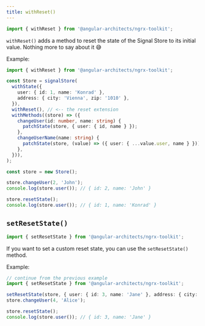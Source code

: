 ```yaml
---
title: withReset()
---
```


```typescript
import { withReset } from '@angular-architects/ngrx-toolkit';
```

`withReset()` adds a method to reset the state of the Signal Store to its initial value. Nothing more to say about it 😅

Example:

```typescript
import { withReset } from '@angular-architects/ngrx-toolkit';

const Store = signalStore(
  withState({
    user: { id: 1, name: 'Konrad' },
    address: { city: 'Vienna', zip: '1010' },
  }),
  withReset(), // <-- the reset extension
  withMethods((store) => ({
    changeUser(id: number, name: string) {
      patchState(store, { user: { id, name } });
    },
    changeUserName(name: string) {
      patchState(store, (value) => ({ user: { ...value.user, name } }));
    },
  })),
);

const store = new Store();

store.changeUser(2, 'John');
console.log(store.user()); // { id: 2, name: 'John' }

store.resetState();
console.log(store.user()); // { id: 1, name: 'Konrad' }
```

## `setResetState()`

```typescript
import { setResetState } from '@angular-architects/ngrx-toolkit';
```

If you want to set a custom reset state, you can use the `setResetState()` method.

Example:

```typescript
// continue from the previous example
import { setResetState } from '@angular-architects/ngrx-toolkit';

setResetState(store, { user: { id: 3, name: 'Jane' }, address: { city: 'Berlin', zip: '10115' } });
store.changeUser(4, 'Alice');

store.resetState();
console.log(store.user()); // { id: 3, name: 'Jane' }
```
